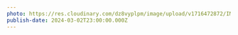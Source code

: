 ```yaml
---
photo: https://res.cloudinary.com/dz8vyplpm/image/upload/v1716472872/IMG_9165_fxfjqv.jpg
publish-date: 2024-03-02T23:00:00.000Z
---
```

